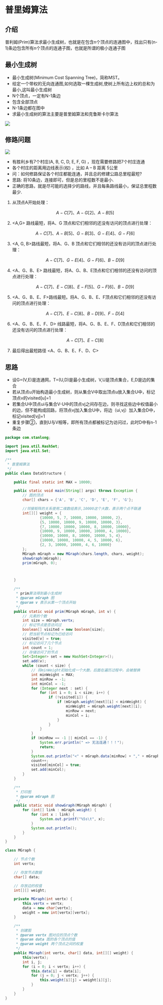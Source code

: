 # 普里姆算法

## 介绍

普利姆(Prim)算法求最小生成树，也就是在包含n个顶点的连通图中，找出只有(n-1)条边包含所有n个顶点的连通子图，也就是所谓的极小连通子图

## 最小生成树

- 最小生成树(Minimum Cost Spanning Tree)，简称MST。
- 给定一个带权的无向连通图,如何选取一棵生成树,使树上所有边上权的总和为最小,这叫最小生成树
- N个顶点，一定有N-1条边
- 包含全部顶点
- N-1条边都在图中
- 求最小生成树的算法主要是普里姆算法和克鲁斯卡尔算法

![](https://cdn.jsdelivr.net/gh/StanLong/Framework/04DataStructure/doc/66.png)

## 修路问题

![](https://cdn.jsdelivr.net/gh/StanLong/Framework/04DataStructure/doc/65.png)

- 有胜利乡有7个村庄(A, B, C, D, E, F, G) ，现在需要修路把7个村庄连通
- 各个村庄的距离用边线表示(权) ，比如 A – B 距离 5公里
- 问：如何修路保证各个村庄都能连通，并且总的修建公路总里程最短?
- 思路: 将10条边，连接即可，但是总的里程数不是最小.
- 正确的思路，就是尽可能的选择少的路线，并且每条路线最小，保证总里程数最少.

1. 从顶点A开始处理：

   $$ A-C[7]、A-G[2]、A-B[5] $$

2. <A,G> 路线最短，将A、G 顶点和它们相邻的还没有访问的顶点进行处理：

   $$ A-C[7]、A-B[5]、G-B[3]、G-E[4]、G-F[6] $$

3. <A, G, B>路线最短，将A、G、B 顶点和它们相邻的还没有访问的顶点进行处理：

   $$ A-C[7]、G-E[4]、G-F[6]、B-D[9] $$

4. <A、G、B、E> 路线最短，将A、G、B、E顶点和它们相邻的还没有访问的顶点进行处理：

    $$ A-C[7]、E-C[8]、E-F[5]、G-F[6]、B-D[9] $$ 

5. <A、G、B、E、F>路线最短。将A、G、B、E、F顶点和它们相邻的还没有访问的顶点进行处理：

   $$ A-C[7]、E-C[8]、B-D[9]、F-D[4] $$

6. <A、G、B、E、F、D> 线路最短，将A、G、B、E、F、D顶点和它们相邻的还没有访问的顶点进行处理：

   $$ A-C[7]、E-C[8] $$

7. 最后得出最短路径 <A、G、B、E、F、D、C>

## 思路

- 设G=(V,E)是连通网，T=(U,D)是最小生成树，V,U是顶点集合，E,D是边的集合
- 若从顶点u开始构造最小生成树，则从集合V中取出顶点u放入集合U中，标记顶点v的visited[u]=1
- 若集合U中顶点ui与集合V-U中的顶点vj之间存在边，则寻找这些边中权值最小的边，但不能构成回路，将顶点vj加入集合U中，将边（ui,vj）加入集合D中，标记visited[vj]=1
- 重复步骤②，直到U与V相等，即所有顶点都被标记为访问过，此时D中有n-1条边

```java
package com.stanlong;

import java.util.HashSet;
import java.util.Set;

/**
 * 普里姆算法
 */
public class DataStructure {

    public final static int MAX = 10000;

    public static void main(String[] args) throws Exception {
        // 图的顶点
        char[] chars = {'A', 'B', 'C', 'D', 'E', 'F', 'G'};

        //邻接矩阵的关系使用二维数组表示,10000这个大数，表示两个点不联通
        int[][] weight = {
                {10000, 5, 7, 10000, 10000, 10000, 2},
                {5, 10000, 10000, 9, 10000, 10000, 3},
                {7, 10000, 10000, 10000, 8, 10000, 10000},
                {10000, 9, 10000, 10000, 10000, 4, 10000},
                {10000, 10000, 8, 10000, 10000, 5, 4},
                {10000, 10000, 10000, 4, 5, 10000, 6},
                {2, 3, 10000, 10000, 4, 6, 10000}
        };
        MGraph mGraph = new MGraph(chars.length, chars, weight);
        showGraph(mGraph);
        prim(mGraph, 0);



    }

    /**
     * prim算法得到最小生成树
     * @param mGraph 图
     * @param v 表示从第一个顶点开始
     */
    public static void prim(MGraph mGraph, int v) {
        // 元素的个数
        int size = mGraph.vertx;
        // 标记节点是否访问过
        boolean[] visited = new boolean[size];
        // 把当前节点标记为已经访问
        visited[v] = true;
        // 标记访问了几个节点
        int count = 1;
        // 存储访问了的节点
        Set<Integer> set = new HashSet<Integer>();
        set.add(v);
        while (count < size) {
            // 将minWeight初始化成一个大数，后面在遍历过程中，会被替换
            int minWeight = MAX;
            int minRow = -1;
            int minCol = -1;
            for (Integer next : set) {
                for (int i = 0; i < size; i++) {
                    if (!visited[i]) {
                        if (mGraph.weight[next][i] < minWeight) {
                            minWeight = mGraph.weight[next][i];
                            minRow = next;
                            minCol = i;
                        }
                    }
                }
            }
            if (minRow == -1 || minCol == -1) {
                System.err.println(" => 无法连通！！！");
                return;
            }
            System.out.println("<" + mGraph.data[minRow] + "," + mGraph.data[minCol] + ">, 权值：" + minWeight);
            count++;
            visited[minCol] = true;
            set.add(minCol);
        }
    }

    /**
     * 打印图
     * @param mGraph 图
     */
    public static void showGraph(MGraph mGraph) {
        for (int[] link : mGraph.weight) {
            for (int x : link) {
                System.out.printf("%5s\t", x);
            }
            System.out.println();
        }
    }
}

class MGraph {

    // 节点个数
    int vertx;

    // 存放节点数据
    char[] data;

    // 存放边的权值
    int[][] weight;

    private MGraph(int vertx) {
        this.vertx = vertx;
        data = new char[vertx];
        weight = new int[vertx][vertx];
    }

    /**
     * 创建图
     * @param vertx 图对应的顶点个数
     * @param data 图的各个顶点的值
     * @param weight 两个顶点之间的权重
     */
    public MGraph(int vertx, char[] data, int[][] weight) {
        this(vertx);
        int i, j;
        for (i = 0; i < vertx; i++) {
            this.data[i] = data[i];
            for (j = 0; j < vertx; j++) {
                this.weight[i][j] = weight[i][j];
            }
        }
    }
}
```

